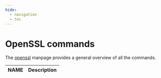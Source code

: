 ```yaml
---
hide:
  - navigation
  - toc
---
```


# OpenSSL commands

The [openssl](openssl.md) manpage provides a general overview of all the commands.

| NAME        | Description                          |
| ----------- | ------------------------------------ |
